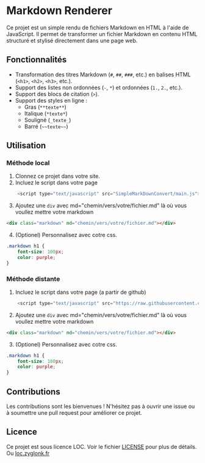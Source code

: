 # Markdown Renderer

Ce projet est un simple rendu de fichiers Markdown en HTML à l'aide de JavaScript. Il permet de transformer un fichier Markdown en contenu HTML structuré et stylisé directement dans une page web.

## Fonctionnalités

- Transformation des titres Markdown (`#`, `##`, `###`, etc.) en balises HTML (`<h1>`, `<h2>`, `<h3>`, etc.).
- Support des listes non ordonnées (`-`, `*`) et ordonnées (`1.`, `2.`, etc.).
- Support des blocs de citation (`>`).
- Support des styles en ligne :
  - Gras (`**texte**`)
  - Italique (`*texte*`)
  - Souligné (`_texte_`)
  - Barré (`~~texte~~`)

## Utilisation

### Méthode local
1. Clonnez ce projet dans votre site. 
2. Incluez le script dans votre page
```javascript
    <script type="text/javascript" src="SimpleMarkDownConvert/main.js"></script>  
```
3. Ajoutez une `div` avec md="chemin/vers/votre/fichier.md" là où vous voullez mettre votre markdown
```html
<div class="markdown" md="chemin/vers/votre/fichier.md"></div>
```
4. (Optionel) Personnalisez avec cotre css.
```css
.markdown h1 {
    font-size: 100px;
    color: purple;
}
```

### Méthode distante
1. Incluez le script dans votre page (a partir de github)
```javascript
    <script type="text/javascript" src="https://raw.githubusercontent.com/Lasertie/Simple-MarkDown-JS-Convert/refs/heads/master/main.js"></script>  
```
2. Ajoutez une `div` avec md="chemin/vers/votre/fichier.md" là où vous voullez mettre votre markdown
```html
<div class="markdown" md="chemin/vers/votre/fichier.md"></div>
```
3. (Optionel) Personnalisez avec cotre css.
```css
.markdown h1 {  
    font-size: 100px;
    color: purple;
}
```

## Contributions

Les contributions sont les bienvenues ! N'hésitez pas à ouvrir une issue ou à soumettre une pull request pour améliorer ce projet.

## Licence

Ce projet est sous licence LOC. Voir le fichier [LICENSE](LICENSE) pour plus de détails. Ou [loc.zyglonk.fr](https://loc.zyglonk.fr)
